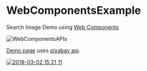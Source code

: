 # WebComponentsExample

Search Image Demo using [Web Components](https://developer.mozilla.org/en-US/docs/Web/Web_Components)

![WebComponentsAPIs](https://user-images.githubusercontent.com/1194571/36958897-61a88872-2082-11e8-8218-10a1bca66f3d.png)

[Demo page](https://satoshikawabata.github.io/WebComponentsExample/) uses [pixabay api](https://pixabay.com/api/docs/).

<a href="https://satoshikawabata.github.io/WebComponentsExample/">![2018-03-02 15 21 11](https://user-images.githubusercontent.com/1194571/36958922-88058f9c-2082-11e8-94e6-abb1e49c9408.gif)</a>
